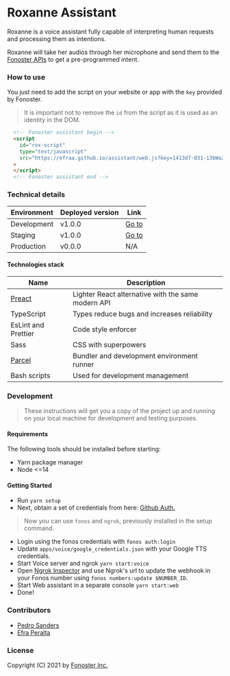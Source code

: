 # Roxanne Assistant

Roxanne is a voice assistant fully capable of interpreting human requests and processing them as intentions.

Roxanne will take her audios through her microphone and send them to the [Fonoster APIs](https://fonoster.com/) to get a pre-programmed intent.

### How to use

You just need to add the script on your website or app with the `key` provided by Fonoster.

> It is important not to remove the `id` from the script as it is used as an identity in the DOM.

```html
  <!-- Fonoster assistant begin -->
  <script
    id="rox-script"
    type="text/javascript"
    src="https://efraa.github.io/assistant/web.js?key=1413d7-031-13bWa28"
  >
  </script>
  <!-- Fonoster assistant end -->
```

### Technical details

| Environment       | Deployed version | Link                                                   |
|-------------------|------------------|--------------------------------------------------------|
| Development       | v1.0.0           | [Go to](http://localhost:3080/)                        |
| Staging           | v1.0.0           | [Go to](https://efraa.github.io/assistant) |
| Production        | v0.0.0           | N/A                                                    |

#### Technologies stack

| Name                                | Description                                                 |
|-------------------------------------|-------------------------------------------------------------|
| [Preact](https://preactjs.com/)     | Lighter React alternative with the same modern API          |
| TypeScript                          | Types reduce bugs and increases reliability                 |
| EsLint and Prettier                 | Code style enforcer                                         |
| Sass                                | CSS with superpowers                                        |
| [Parcel](https://v2.parceljs.org/)  | Bundler and development environment runner                  |
| Bash scripts                        | Used for development management                             |

### Development

> These instructions will get you a copy of the project up and
> running on your local machine for development and testing purposes.

#### Requirements

The following tools should be installed before starting:

- Yarn package manager
- Node <=14

#### Getting Started

- Run `yarn setup`
- Next, obtain a set of credentials from here: [Github Auth.](https://github.com/login/oauth/authorize?client_id=176eada057a4bbd96736)

> Now you can use `fonos` and `ngrok`, previously installed in the setup command.

- Login using the fonos credentials with `fonos auth:login`
- Update `apps/voice/google_credentials.json` with your Google TTS credentials.
- Start Voice server and ngrok `yarn start:voice`
- Open [Ngrok Inspector](http://localhost:4040/) and use Ngrok's url to update the webhook in your Fonos number using `fonos numbers:update $NUMBER_ID`.
- Start Web assistant in a separate console `yarn start:web`
- Done!

### Contributors

- [Pedro Sanders](https://github.com/psanders)
- [Efra Peralta](https://github.com/Efraa)

### License

Copyright (C) 2021 by [Fonoster Inc.](https://fonoster.com/)
